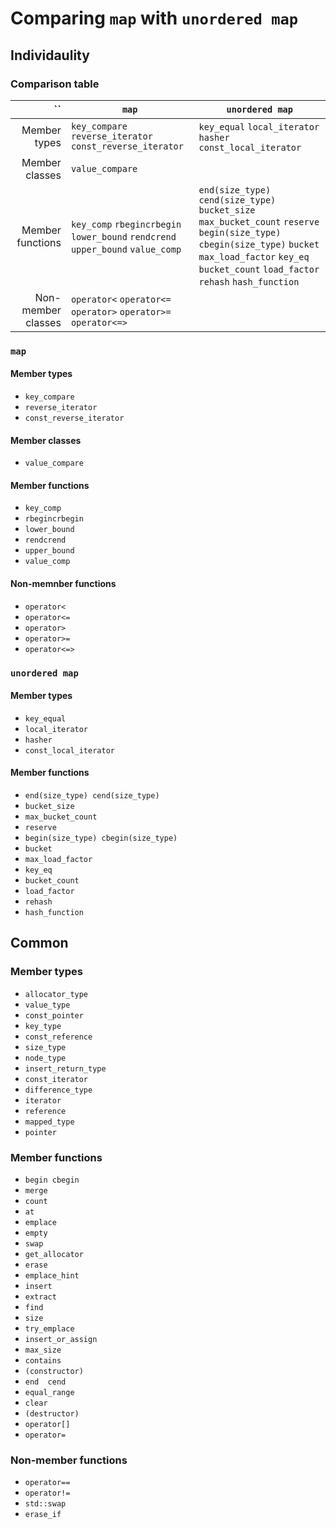 # Comparing `map` with `unordered map`

## Individaulity

### Comparison table

`` | `map` | `unordered map`
--: | --- | ---
Member types | `key_compare` `reverse_iterator` `const_reverse_iterator` | `key_equal` `local_iterator` `hasher` `const_local_iterator` 
Member classes | `value_compare` | 
Member functions | `key_comp` `rbegincrbegin` `lower_bound` `rendcrend` `upper_bound` `value_comp` | `end(size_type) cend(size_type)` `bucket_size` `max_bucket_count` `reserve` `begin(size_type) cbegin(size_type)` `bucket` `max_load_factor` `key_eq` `bucket_count` `load_factor` `rehash` `hash_function` 
Non-member classes | `operator<` `operator<=` `operator>` `operator>=` `operator<=>` | 

### `map`

#### Member types

- `key_compare`
- `reverse_iterator`
- `const_reverse_iterator`

#### Member classes

- `value_compare`

#### Member functions

- `key_comp`
- `rbegincrbegin`
- `lower_bound`
- `rendcrend`
- `upper_bound`
- `value_comp`

#### Non-memnber functions

- `operator<`
- `operator<=`
- `operator>`
- `operator>=`
- `operator<=>`

### `unordered map`

#### Member types

- `key_equal`
- `local_iterator`
- `hasher`
- `const_local_iterator`

#### Member functions

- `end(size_type) cend(size_type)`
- `bucket_size`
- `max_bucket_count`
- `reserve`
- `begin(size_type) cbegin(size_type)`
- `bucket`
- `max_load_factor`
- `key_eq`
- `bucket_count`
- `load_factor`
- `rehash`
- `hash_function`

## Common

### Member types

- `allocator_type`
- `value_type`
- `const_pointer`
- `key_type`
- `const_reference`
- `size_type`
- `node_type`
- `insert_return_type`
- `const_iterator`
- `difference_type`
- `iterator`
- `reference`
- `mapped_type`
- `pointer`

### Member functions

- `begin cbegin`
- `merge`
- `count`
- `at`
- `emplace`
- `empty`
- `swap`
- `get_allocator`
- `erase`
- `emplace_hint`
- `insert`
- `extract`
- `find`
- `size`
- `try_emplace`
- `insert_or_assign`
- `max_size`
- `contains`
- `(constructor)`
- `end  cend`
- `equal_range`
- `clear`
- `(destructor)`
- `operator[]`
- `operator=`

### Non-member functions

- `operator==`
- `operator!=`
- `std::swap`
- `erase_if`
